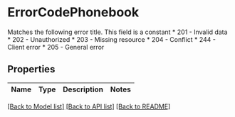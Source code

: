 # ErrorCodePhonebook

Matches the following error title.   This field is a constant    * 201 - Invalid data   * 202 - Unauthorized   * 203 - Missing resource   * 204 - Conflict   * 244 - Client error   * 205 - General error
## Properties
Name | Type | Description | Notes
------------ | ------------- | ------------- | -------------

[[Back to Model list]](../README.md#documentation-for-models) [[Back to API list]](../README.md#documentation-for-api-endpoints) [[Back to README]](../README.md)


